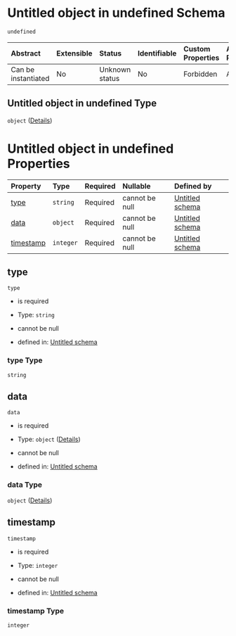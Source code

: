 # Untitled object in undefined Schema

```txt
undefined
```



| Abstract            | Extensible | Status         | Identifiable | Custom Properties | Additional Properties | Access Restrictions | Defined In                                                                          |
| :------------------ | :--------- | :------------- | :----------- | :---------------- | :-------------------- | :------------------ | :---------------------------------------------------------------------------------- |
| Can be instantiated | No         | Unknown status | No           | Forbidden         | Allowed               | none                | [pool\_summary.schema.json](../out/pool_summary.schema.json "open original schema") |

## Untitled object in undefined Type

`object` ([Details](pool_summary.md))

# Untitled object in undefined Properties

| Property                | Type      | Required | Nullable       | Defined by                                                                                |
| :---------------------- | :-------- | :------- | :------------- | :---------------------------------------------------------------------------------------- |
| [type](#type)           | `string`  | Required | cannot be null | [Untitled schema](pool_summary-properties-type.md "undefined#/properties/type")           |
| [data](#data)           | `object`  | Required | cannot be null | [Untitled schema](pool_summary-properties-data.md "undefined#/properties/data")           |
| [timestamp](#timestamp) | `integer` | Required | cannot be null | [Untitled schema](pool_summary-properties-timestamp.md "undefined#/properties/timestamp") |

## type



`type`

* is required

* Type: `string`

* cannot be null

* defined in: [Untitled schema](pool_summary-properties-type.md "undefined#/properties/type")

### type Type

`string`

## data



`data`

* is required

* Type: `object` ([Details](pool_summary-properties-data.md))

* cannot be null

* defined in: [Untitled schema](pool_summary-properties-data.md "undefined#/properties/data")

### data Type

`object` ([Details](pool_summary-properties-data.md))

## timestamp



`timestamp`

* is required

* Type: `integer`

* cannot be null

* defined in: [Untitled schema](pool_summary-properties-timestamp.md "undefined#/properties/timestamp")

### timestamp Type

`integer`
